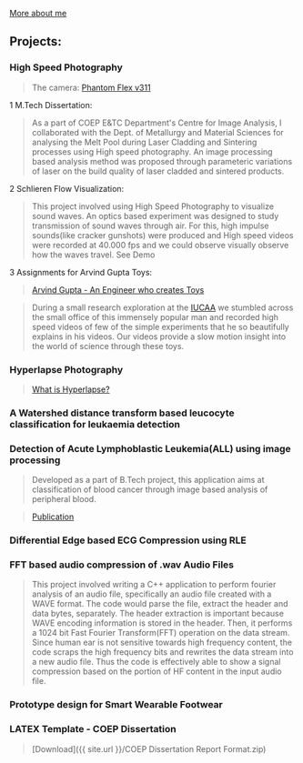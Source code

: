 [More about me](aboutme.md)

## Projects:
### High Speed Photography

>The camera: [Phantom Flex v311](http://www.phantomhighspeed.com/)

1 M.Tech Dissertation:

>As a part of COEP E&TC Department's Centre for Image Analysis, I collaborated with the Dept. of Metallurgy and Material Sciences for analysing the Melt Pool during Laser Cladding and Sintering processes using High speed photography. 
An image processing based analysis method was proposed through parameteric variations of laser on the build quality of
laser cladded and sintered products.

2 Schlieren Flow Visualization:

>This project involved using High Speed Photography to visualize sound waves. An optics based experiment was designed to study transmission of sound waves through air. For this, high impulse sounds(like cracker gunshots) were produced and High speed videos were recorded at 40.000 fps and we could observe visually observe how the waves travel. 
See Demo

3 Assignments for Arvind Gupta Toys:

>[Arvind Gupta - An Engineer who creates Toys](http://www.ted.com/talks/arvind_gupta_turning_trash_into_toys_for_learning#t-913222)

>During a small research exploration at the [IUCAA](www.iucaa.ernet.in/) we stumbled across the small office of this immensely popular man and recorded high speed videos of few of the simple experiments that he so beautifully explains in his videos. Our videos provide a slow motion insight into the world of science through these toys.

### Hyperlapse Photography
>[What is Hyperlapse?](https://en.wikipedia.org/wiki/Hyperlapse)

### A Watershed distance transform based leucocyte classification for leukaemia detection

### Detection of Acute Lymphoblastic Leukemia(ALL) using image processing
>Developed as a part of B.Tech project, this application aims at classification of blood cancer through image based analysis of peripheral blood.

>[Publication](http://ieeexplore.ieee.org/document/7087834/)

### Differential Edge based ECG Compression using RLE

### FFT based audio compression of .wav Audio Files
>This project involved writing a C++ application to perform fourier analysis of an audio file, specifically an audio file created with a WAVE format. The code would parse the file, extract the header and data bytes, separately. The header extraction is important because WAVE encoding information is stored in the header. Then, it performs a 1024 bit Fast Fourier Transform(FFT) operation on the data stream. Since human ear is not sensitive towards high frequency content, the code scraps the high frequency bits and rewrites the data stream into a new audio file. Thus the code is effectively able to show a signal compression based on the portion of HF content in the input audio file.

### Prototype design for Smart Wearable Footwear

### LATEX Template - COEP Dissertation
>[Download]({{ site.url }}/COEP Dissertation Report Format.zip)



